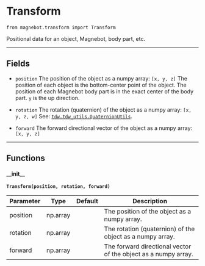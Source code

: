 # Transform

`from magnebot.transform import Transform`

Positional data for an object, Magnebot, body part, etc.

***

## Fields

- `position` The position of the object as a numpy array: `[x, y, z]` The position of each object is the bottom-center point of the object. The position of each Magnebot body part is in the exact center of the body part. `y` is the up direction.

- `rotation` The rotation (quaternion) of the object as a numpy array: `[x, y, z, w]` See: [`tdw.tdw_utils.QuaternionUtils`](https://github.com/threedworld-mit/tdw/blob/master/Documentation/python/tdw_utils.md#quaternionutils).

- `forward` The forward directional vector of the object as a numpy array: `[x, y, z]`

***

## Functions

#### \_\_init\_\_

**`Transform(position, rotation, forward)`**

| Parameter | Type | Default | Description |
| --- | --- | --- | --- |
| position |  np.array |  | The position of the object as a numpy array. |
| rotation |  np.array |  | The rotation (quaternion) of the object as a numpy array. |
| forward |  np.array |  | The forward directional vector of the object as a numpy array. |


